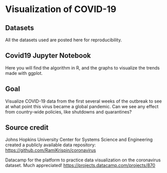 # Visualization of COVID-19

## Datasets
All the datasets used are posted here for reproducibility.

## Covid19 Jupyter Notebook
Here you will find the algorithm in R, and the graphs to visualize the trends made with ggplot.

## Goal
Visualize COVID-19 data from the first several weeks of the outbreak to see at what point this virus became a global pandemic. Can we see any effect from country-wide policies, like shutdowns and quarantines?

## Source credit
Johns Hopkins University Center for Systems Science and Engineering created a publicly available data repository: https://github.com/RamiKrispin/coronavirus

Datacamp for the platform to practice data visualization on the coronavirus dataset. Much appreciated! https://projects.datacamp.com/projects/870
